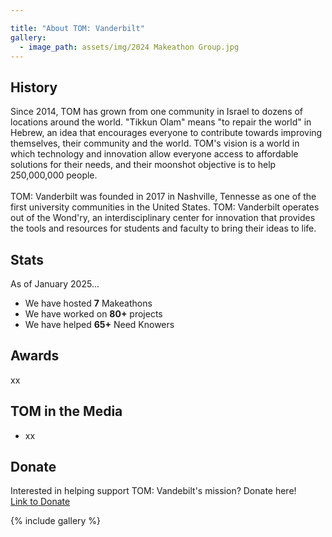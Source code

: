 ```yaml
---

title: "About TOM: Vanderbilt"
gallery:
  - image_path: assets/img/2024 Makeathon Group.jpg
---
```


## History
Since 2014, TOM has grown from one community in Israel to dozens of locations around the world. "Tikkun Olam" means "to repair the world" in Hebrew, an idea that encourages everyone to contribute towards improving themselves, their community and the world. TOM's vision is a world in which technology and innovation allow everyone access to affordable solutions for their needs, and their moonshot objective is to help 250,000,000 people. <br><br>
TOM: Vanderbilt was founded in 2017 in Nashville, Tennesse as one of the first university communities in the United States. TOM: Vanderbilt operates out of the Wond'ry, an interdisciplinary center for innovation that provides the tools and resources for students and faculty to bring their ideas to life.

## Stats
As of January 2025...
* We have hosted **7** Makeathons
* We have worked on **80+** projects
* We have helped **65+** Need Knowers

## Awards

xx

## TOM in the Media

* xx

## Donate
Interested in helping support TOM: Vandebilt's mission? Donate here!<br>
[Link to Donate](https://secure.lglforms.com/form_engine/s/JpGFs3nCkxNcpHTkwJ23vQ?t=1568101561)

{% include gallery %}
